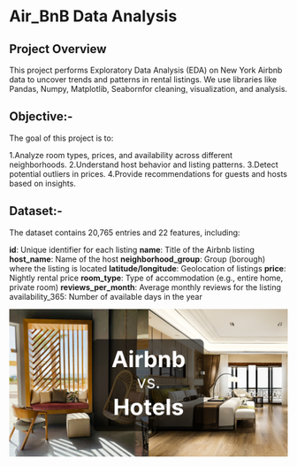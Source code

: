 # Air_BnB Data Analysis

## Project Overview

This project performs Exploratory Data Analysis (EDA) on New York Airbnb data to uncover trends and patterns in rental listings. We use libraries like Pandas, Numpy, Matplotlib, Seabornfor cleaning, visualization, and analysis.

## Objective:-
The goal of this project is to:

1.Analyze room types, prices, and availability across different neighborhoods.
2.Understand host behavior and listing patterns.
3.Detect potential outliers in prices.
4.Provide recommendations for guests and hosts based on insights.

## Dataset:-
The dataset contains 20,765 entries and 22 features, including:

**id**: Unique identifier for each listing
**name**: Title of the Airbnb listing
**host_name**: Name of the host
**neighborhood_group**: Group (borough) where the listing is located
**latitude/longitude**: Geolocation of listings
**price**: Nightly rental price
**room_type**: Type of accommodation (e.g., entire home, private room)
**reviews_per_month**: Average monthly reviews for the listing
availability_365: Number of available days in the year

![Library_project](https://github.com/kumawatmanish05/AirBnB-_Data_Analysis/blob/main/Airbnb.jpg)

